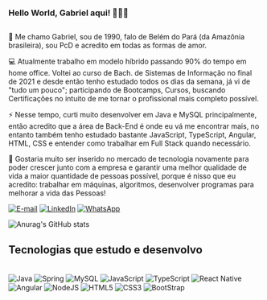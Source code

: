 ### Hello World, Gabriel aqui! 👨🏽‍💻

##

🐉 Me chamo Gabriel, sou de 1990, falo de Belém do Pará (da Amazônia brasileira), sou PcD e acredito em todas as formas de amor.

💻 Atualmente trabalho em modelo híbrido passando 90% do tempo em home office. Voltei ao curso de Bach. de Sistemas de Informação no final de 2021 e desde então tenho estudado todos os dias da semana, já vi de "tudo um pouco"; participando de Bootcamps, Cursos, buscando Certificações no intuito de me tornar o profissional mais completo possível.

⚡ Nesse tempo, curti muito desenvolver em Java e MySQL principalmente, então acredito que a área de Back-End é onde eu vá me encontrar mais, no entanto também tenho estudado bastante JavaScript, TypeScript, Angular, HTML, CSS e entender como trabalhar em Full Stack quando necessário.

🚀 Gostaria muito ser inserido no mercado de tecnologia novamente para poder crescer junto com a empresa e garantir uma melhor qualidade de vida a maior quantidade de pessoas possível, porque é nisso que eu acredito: trabalhar em máquinas, algoritmos, desenvolver programas para melhorar a vida das Pessoas!

[![E-mail](https://img.shields.io/badge/Gmail-D14836?style=for-the-badge&logo=gmail&logoColor=white)](gabrielgalvaoo@gmail.com)
[![LinkedIn](https://img.shields.io/badge/LinkedIn-0077B5?style=for-the-badge&logo=linkedin&logoColor=white)](https://www.linkedin.com/in/gabrielgalvaoo/) [![WhatsApp](https://img.shields.io/badge/WhatsApp-25D366?style=for-the-badge&logo=whatsapp&logoColor=white)](https://wa.me/5591992408488)

![Anurag's GitHub stats](https://github-readme-stats.vercel.app/api?username=gbrieal&show_icons=true&theme=dark)

## Tecnologias que estudo e desenvolvo

<div style: "display: inline_block"><br />
    <img align="center" alt="Java" src="https://img.shields.io/badge/Java-ED8B00?style=for-the-badge&logo=java&logoColor=white" /> <img align="center" alt="Spring" src="https://img.shields.io/badge/Spring-6DB33F?style=for-the-badge&logo=spring&logoColor=whit" />
    <img align="center" alt="MySQL" src="https://img.shields.io/badge/MySQL-005C84?style=for-the-badge&logo=mysql&logoColor=white" />
    <img align="center" alt="JavaScript" src="https://img.shields.io/badge/JavaScript-F7DF1E?style=for-the-badge&logo=javascript&logoColor=black" /> <img align="center" alt="TypeScript" src="https://img.shields.io/badge/TypeScript-007ACC?style=for-the-badge&logo=typescript&logoColor=white" /> <img align="center" alt="React Native" src="https://img.shields.io/badge/React_Native-20232A?style=for-the-badge&logo=react&logoColor=61DAFB" /> <img align="center" alt="Angular" src="https://img.shields.io/badge/Angular-DD0031?style=for-the-badge&logo=angular&logoColor=white" /> <img align="center" alt="NodeJS" src="https://img.shields.io/badge/Node.js-43853D?style=for-the-badge&logo=node.js&logoColor=white"/> <img align="center" alt="HTML5" src="https://img.shields.io/badge/HTML5-E34F26?style=for-the-badge&logo=html5&logoColor=white"/> <img align="center" alt="CSS3" src="https://img.shields.io/badge/CSS3-1572B6?style=for-the-badge&logo=css3&logoColor=white"/> <img align="center" alt="BootStrap" src="	https://img.shields.io/badge/Bootstrap-563D7C?style=for-the-badge&logo=bootstrap&logoColor=white"/>